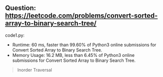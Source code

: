 ## Question: https://leetcode.com/problems/convert-sorted-array-to-binary-search-tree/

code1.py:
* Runtime: 60 ms, faster than 99.60% of Python3 online submissions for Convert Sorted Array to Binary Search Tree.
* Memory Usage: 16.2 MB, less than 6.45% of Python3 online submissions for Convert Sorted Array to Binary Search Tree.
>Inorder Traversal
